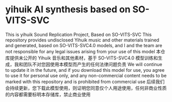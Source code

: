 # yihuik AI synthesis based on SO-VITS-SVC
This is yihuik Sound Replication Project, Based on SO-VITS-SVC
This repository provides undisclosed Yihuik music and other materials trained and generated, based on SO-VITS-SVC4.0 models, and I and the team are not responsible for any legal issues arising from your use of this model
本仓库提供未公开的 Yihuik 音乐和其他素材，基于 SO-VITS-SVC4.0 模型训练和生成，我和团队不对您因使用本模型而产生的任何法律问题负责
We will continue to update it in the future, and if you download this model for use, you agree to use it for personal use only, and any non-commercial content needs to be marked with this repository and is prohibited from commercial use
后续我们会持续更新，您下载此模型使用，则证明您同意仅个人用途使用，任何非商业性质的内容都需要标明本存储库，禁止商业使用

